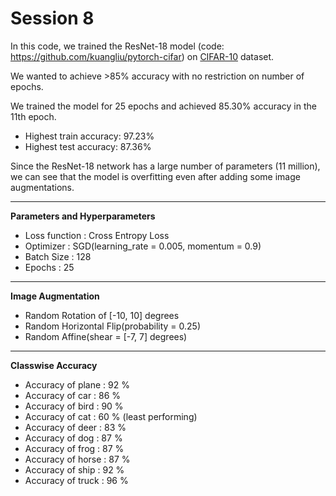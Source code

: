 # Session 8

In this code, we trained the ResNet-18 model (code: https://github.com/kuangliu/pytorch-cifar) on [CIFAR-10](https://www.cs.toronto.edu/~kriz/cifar.html) dataset.

We wanted to achieve >85% accuracy with no restriction on number of epochs.

We trained the model for 25 epochs and achieved 85.30% accuracy in the 11th epoch.
* Highest train accuracy: 97.23%
* Highest test accuracy: 87.36%

Since the ResNet-18 network has a large number of parameters (11 million), we can see that the model is overfitting even after adding some image augmentations.

---

**Parameters and Hyperparameters**

* Loss function : Cross Entropy Loss
* Optimizer : SGD(learning_rate = 0.005, momentum = 0.9)
* Batch Size : 128
* Epochs : 25
---

**Image Augmentation**

* Random Rotation of [-10, 10] degrees
* Random Horizontal Flip(probability = 0.25)
* Random Affine(shear = [-7, 7] degrees)
---

**Classwise Accuracy**

* Accuracy of plane : 92 %
* Accuracy of   car : 86 %
* Accuracy of  bird : 90 %
* Accuracy of   cat : 60 % (least performing)
* Accuracy of  deer : 83 %
* Accuracy of   dog : 87 %
* Accuracy of  frog : 87 %
* Accuracy of horse : 87 %
* Accuracy of  ship : 92 %
* Accuracy of truck : 96 %



